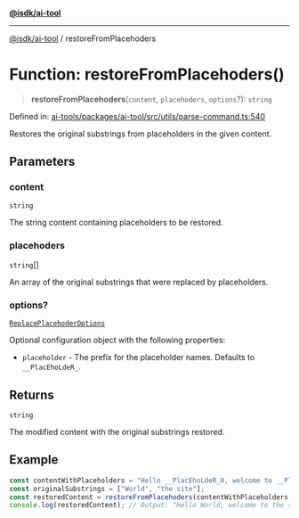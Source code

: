 [**@isdk/ai-tool**](../README.md)

***

[@isdk/ai-tool](../globals.md) / restoreFromPlacehoders

# Function: restoreFromPlacehoders()

> **restoreFromPlacehoders**(`content`, `placehoders`, `options`?): `string`

Defined in: [ai-tools/packages/ai-tool/src/utils/parse-command.ts:540](https://github.com/isdk/ai-tool.js/blob/a24331161aecd2d7bbd8dc9f9cd3d984871261cb/src/utils/parse-command.ts#L540)

Restores the original substrings from placeholders in the given content.

## Parameters

### content

`string`

The string content containing placeholders to be restored.

### placehoders

`string`[]

An array of the original substrings that were replaced by placeholders.

### options?

[`ReplacePlacehoderOptions`](../interfaces/ReplacePlacehoderOptions.md)

Optional configuration object with the following properties:
  - `placeholder` - The prefix for the placeholder names. Defaults to `__PlacEhoLdeR_`.

## Returns

`string`

The modified content with the original substrings restored.

## Example

```typescript
const contentWithPlaceholders = "Hello __PlacEhoLdeR_0, welcome to __PlacEhoLdeR_1!";
const originalSubstrings = ["World", "the site"];
const restoredContent = restoreFromPlacehoders(contentWithPlaceholders, originalSubstrings);
console.log(restoredContent); // Output: "Hello World, welcome to the site!"
```
